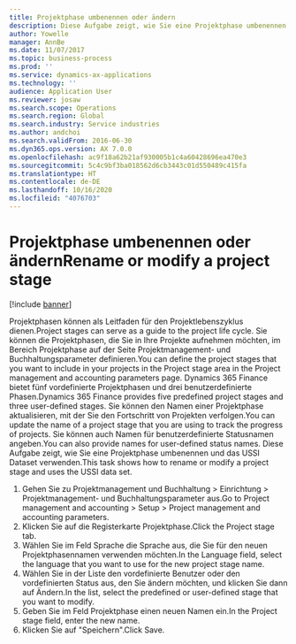 ```yaml
---
title: Projektphase umbenennen oder ändern
description: Diese Aufgabe zeigt, wie Sie eine Projektphase umbenennen oder ändern.
author: Yowelle
manager: AnnBe
ms.date: 11/07/2017
ms.topic: business-process
ms.prod: ''
ms.service: dynamics-ax-applications
ms.technology: ''
audience: Application User
ms.reviewer: josaw
ms.search.scope: Operations
ms.search.region: Global
ms.search.industry: Service industries
ms.author: andchoi
ms.search.validFrom: 2016-06-30
ms.dyn365.ops.version: AX 7.0.0
ms.openlocfilehash: ac9f18a62b21af930005b1c4a60428696ea470e3
ms.sourcegitcommit: 5c4c9bf3ba018562d6cb3443c01d550489c415fa
ms.translationtype: HT
ms.contentlocale: de-DE
ms.lasthandoff: 10/16/2020
ms.locfileid: "4076703"
---
```

# <a name="rename-or-modify-a-project-stage"></a><span data-ttu-id="cb5f6-103">Projektphase umbenennen oder ändern</span><span class="sxs-lookup"><span data-stu-id="cb5f6-103">Rename or modify a project stage</span></span>

[!include [banner](../../includes/banner.md)]

<span data-ttu-id="cb5f6-104">Projektphasen können als Leitfaden für den Projektlebenszyklus dienen.</span><span class="sxs-lookup"><span data-stu-id="cb5f6-104">Project stages can serve as a guide to the project life cycle.</span></span> <span data-ttu-id="cb5f6-105">Sie können die Projektphasen, die Sie in Ihre Projekte aufnehmen möchten, im Bereich Projektphase auf der Seite Projektmanagement- und Buchhaltungsparameter definieren.</span><span class="sxs-lookup"><span data-stu-id="cb5f6-105">You can define the project stages that you want to include in your projects in the Project stage area in the Project management and accounting parameters page.</span></span> <span data-ttu-id="cb5f6-106">Dynamics 365 Finance bietet fünf vordefinierte Projektphasen und drei benutzerdefinierte Phasen.</span><span class="sxs-lookup"><span data-stu-id="cb5f6-106">Dynamics 365 Finance provides five predefined project stages and three user-defined stages.</span></span> <span data-ttu-id="cb5f6-107">Sie können den Namen einer Projektphase aktualisieren, mit der Sie den Fortschritt von Projekten verfolgen.</span><span class="sxs-lookup"><span data-stu-id="cb5f6-107">You can update the name of a project stage that you are using to track the progress of projects.</span></span> <span data-ttu-id="cb5f6-108">Sie können auch Namen für benutzerdefinierte Statusnamen angeben.</span><span class="sxs-lookup"><span data-stu-id="cb5f6-108">You can also provide names for user-defined status names.</span></span> <span data-ttu-id="cb5f6-109">Diese Aufgabe zeigt, wie Sie eine Projektphase umbenennen und das USSI Dataset verwenden.</span><span class="sxs-lookup"><span data-stu-id="cb5f6-109">This task shows how to rename or modify a project stage and uses the USSI data set.</span></span>

1. <span data-ttu-id="cb5f6-110">Gehen Sie zu Projektmanagement und Buchhaltung > Einrichtung > Projektmanagement- und Buchhaltungsparameter aus.</span><span class="sxs-lookup"><span data-stu-id="cb5f6-110">Go to Project management and accounting > Setup > Project management and accounting parameters.</span></span>
2. <span data-ttu-id="cb5f6-111">Klicken Sie auf die Registerkarte Projektphase.</span><span class="sxs-lookup"><span data-stu-id="cb5f6-111">Click the Project stage tab.</span></span>
3. <span data-ttu-id="cb5f6-112">Wählen Sie im Feld Sprache die Sprache aus, die Sie für den neuen Projektphasennamen verwenden möchten.</span><span class="sxs-lookup"><span data-stu-id="cb5f6-112">In the Language field, select the language that you want to use for the new project stage name.</span></span>
4. <span data-ttu-id="cb5f6-113">Wählen Sie in der Liste den vordefinierte Benutzer oder den vordefinierten Status aus, den Sie ändern möchten, und klicken Sie dann auf Ändern.</span><span class="sxs-lookup"><span data-stu-id="cb5f6-113">In the list, select the predefined or user-defined stage that you want to modify.</span></span> 
5. <span data-ttu-id="cb5f6-114">Geben Sie im Feld Projektphase einen neuen Namen ein.</span><span class="sxs-lookup"><span data-stu-id="cb5f6-114">In the Project stage field, enter the new name.</span></span>
6. <span data-ttu-id="cb5f6-115">Klicken Sie auf "Speichern".</span><span class="sxs-lookup"><span data-stu-id="cb5f6-115">Click Save.</span></span>
